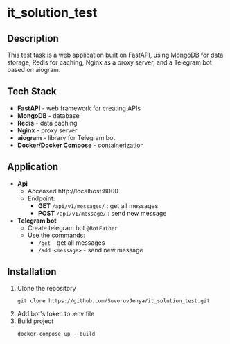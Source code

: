 # it_solution_test

## Description 

This test task is a web application built on FastAPI, using MongoDB for data storage, Redis for caching, Nginx as a proxy server, and a Telegram bot based on aiogram.

## Tech Stack

+ **FastAPI** - web framework for creating APIs
+ **MongoDB** - database
+ **Redis** - data caching
+ **Nginx** - proxy server
+ **aiogram**  - library for Telegram bot
+ **Docker/Docker Compose** - containerization

## Application

+ **Api**
    - Acceased http://localhost:8000
    - Endpoint:
        * **GET** `/api/v1/messages/` : get all messages
        * **POST** `/api/v1/message/` : send new message
+ **Telegram bot**
    - Create telegram bot `@BotFather`
    - Use the commands:
        * `/get` - get all messages
        * `/add <message>` - send new message

## Installation

1) Clone the repository 
    ```bush
    git clone https://github.com/SuvorovJenya/it_solution_test.git
    ```
2) Add bot's token to .env file 
3) Build project
    ```bush
    docker-compose up --build
    ```